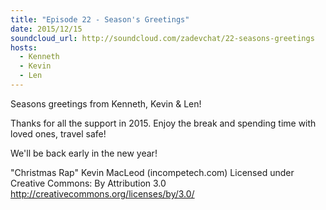 ```yaml
---
title: "Episode 22 - Season's Greetings"
date: 2015/12/15
soundcloud_url: http://soundcloud.com/zadevchat/22-seasons-greetings
hosts:
  - Kenneth
  - Kevin
  - Len
---
```


Seasons greetings from Kenneth, Kevin & Len!

Thanks for all the support in 2015. Enjoy the break and spending time with loved ones, travel safe!

We'll be back early in the new year!

"Christmas Rap" Kevin MacLeod (incompetech.com) 
Licensed under Creative Commons: By Attribution 3.0
http://creativecommons.org/licenses/by/3.0/
